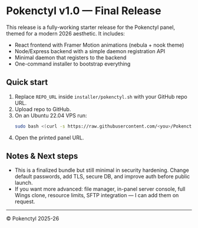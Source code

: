 # Pokenctyl v1.0 — Final Release

This release is a fully-working starter release for the Pokenctyl panel, themed for a modern 2026 aesthetic. It includes:
- React frontend with Framer Motion animations (nebula + nook theme)
- Node/Express backend with a simple daemon registration API
- Minimal daemon that registers to the backend
- One-command installer to bootstrap everything

## Quick start
1. Replace `REPO_URL` inside `installer/pokenctyl.sh` with your GitHub repo URL.
2. Upload repo to GitHub.
3. On an Ubuntu 22.04 VPS run:
   ```bash
   sudo bash <(curl -s https://raw.githubusercontent.com/<you>/Pokenctyl/main/installer/pokenctyl.sh)
   ```
4. Open the printed panel URL.

## Notes & Next steps
- This is a finalized bundle but still minimal in security hardening. Change default passwords, add TLS, secure DB, and improve auth before public launch.
- If you want more advanced: file manager, in-panel server console, full Wings clone, resource limits, SFTP integration — I can add them on request.

---

© Pokenctyl 2025-26
